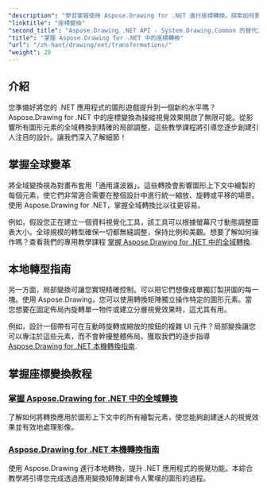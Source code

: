 ```yaml
---
"description": "學習掌握使用 Aspose.Drawing for .NET 進行座標轉換。探索如何實現全局和局部轉換以獲得卓越的視覺效果。"
"linktitle": "座標變換"
"second_title": "Aspose.Drawing .NET API - System.Drawing.Common 的替代方案"
"title": "掌握 Aspose.Drawing for .NET 中的座標轉換"
"url": "/zh-hant/drawing/net/transformations/"
"weight": 20
---
```


## 介紹

您準備好將您的 .NET 應用程式的圖形遊戲提升到一個新的水平嗎？ Aspose.Drawing for .NET 中的座標變換為操縱視覺效果開啟了無限可能。從影響所有圖形元素的全域轉換到精確的局部調整，這些教學課程將引導您逐步創建引人注目的設計。讓我們深入了解細節！

## 掌握全球變革

將全域變換視為對畫布套用「通用濾波器」。這些轉換會影響圖形上下文中繪製的每個元素，使它們非常適合需要在整個設計中進行統一縮放、旋轉或平移的場景。使用 Aspose.Drawing for .NET，掌握全域轉換比以往更容易。

例如，假設您正在建立一個資料視覺化工具，該工具可以根據螢幕尺寸動態調整圖表大小。全球規模的轉型確保一切都無縫調整，保持比例和美觀。想要了解如何操作嗎？查看我們的專用教學課程 [掌握 Aspose.Drawing for .NET 中的全域轉換](./mastering-global-transformations/).

## 本地轉型指南

另一方面，局部變換可讓您實現精確控制。可以把它們想像成單獨訂製拼圖的每一塊。使用 Aspose.Drawing，您可以使用轉換矩陣獨立操作特定的圖形元素。當您想要在固定佈局內旋轉單一物件或建立分層視覺效果時，這尤其有用。

例如，設計一個帶有可在互動時旋轉或縮放的按鈕的複雜 UI 元件？局部變換讓您可以專注於這些元素，而不會幹擾整體佈局。獲取我們的逐步指導 [Aspose.Drawing for .NET 本機轉換指南](./guide-to-local-transformation/).

## 掌握座標變換教程
### [掌握 Aspose.Drawing for .NET 中的全域轉換](./mastering-global-transformations/)
了解如何將轉換應用於圖形上下文中的所有繪製元素，使您能夠創建迷人的視覺效果並有效地處理影像。
### [Aspose.Drawing for .NET 本機轉換指南](./guide-to-local-transformation/)
使用 Aspose.Drawing 進行本地轉換，提升 .NET 應用程式的視覺功能。本綜合教學將引導您完成透過應用變換矩陣創建令人驚嘆的圖形的過程。
